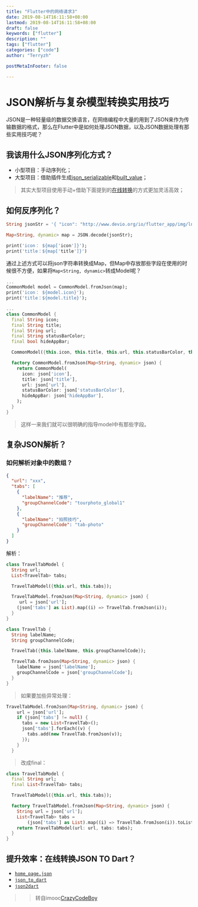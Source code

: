 ```yaml
---
title: "Flutter中的网络请求3"
date: 2019-08-14T16:11:58+08:00
lastmod: 2019-08-14T16:11:58+08:00
draft: false
keywords: ["flutter"]
description: ""
tags: ["flutter"]
categories: ["code"]
author: "Terryzh"

postMetaInFooter: false

---
```


<!--more-->

# JSON解析与复杂模型转换实用技巧

JSON是一种轻量级的数据交换语言，在网络编程中大量的用到了JSON来作为传输数据的格式，那么在Flutter中是如何处理JSON数据，以及JSON数据处理有那些实用技巧呢？

## 我该用什么JSON序列化方式？

- 小型项目：手动序列化；
- 大型项目：借助插件生成[json_serializable](https://pub.dartlang.org/packages/json_serializable)和[built_value](https://pub.dartlang.org/packages/built_value)；

> 其实大型项目使用手动+借助下面提到的[在线转换](http://www.devio.org/io/tools/json-to-dart/)的方式更加灵活高效；

## 如何反序列化？

```dart
String jsonStr = '{ "icon": "http://www.devio.org/io/flutter_app/img/ln_food.png", "title": "美食林", "url": "https://m.ctrip.com/webapp/you/foods/address.html?new=1&ishideheader=true", "statusBarColor": "19A0F0", "hideAppBar": true }';

```

```dart
Map<String, dynamic> map = JSON.decode(jsonStr);

print('icon： ${map['icon']}');
print('title：${map['title']}')
```

通过上述方式可以将json字符串转换成Map，但Map中存放那些字段在使用的时候很不方便，如果将`Map<String, dynamic>`转成Model呢？

```dart
...
CommonModel model = CommonModel.fromJson(map);
print('icon： ${model.icon}');
print('title：${model.title}');

...
class CommonModel {
  final String icon;
  final String title;
  final String url;
  final String statusBarColor;
  final bool hideAppBar;

  CommonModel({this.icon, this.title, this.url, this.statusBarColor, this.hideAppBar});

  factory CommonModel.fromJson(Map<String, dynamic> json) {
    return CommonModel(
      icon: json['icon'],
      title: json['title'],
      url: json['url'],
      statusBarColor: json['statusBarColor'],
      hideAppBar: json['hideAppBar'],
    );
  }
}
```

> 这样一来我们就可以很明确的指导model中有那些字段。

## 复杂JSON解析？

### 如何解析对象中的数组？

```json
{
  "url": "xxx",
  "tabs": [
    {
      "labelName": "推荐",
      "groupChannelCode": "tourphoto_global1"
    },
    {
      "labelName": "拍照技巧",
      "groupChannelCode": "tab-photo"
    }
  ]
}
```

解析：

```dart
class TravelTabModel {
  String url;
  List<TravelTab> tabs;

  TravelTabModel({this.url, this.tabs});

  TravelTabModel.fromJson(Map<String, dynamic> json) {
	 url = json['url'];
    (json['tabs'] as List).map((i) => TravelTab.fromJson(i));
  }
}

class TravelTab {
  String labelName;
  String groupChannelCode;

  TravelTab({this.labelName, this.groupChannelCode});

  TravelTab.fromJson(Map<String, dynamic> json) {
    labelName = json['labelName'];
    groupChannelCode = json['groupChannelCode'];
  }
}
```

> 如果要加些异常处理：

```dart
TravelTabModel.fromJson(Map<String, dynamic> json) {
    url = json['url'];
    if (json['tabs'] != null) {
      tabs = new List<TravelTab>();
      json['tabs'].forEach((v) {
        tabs.add(new TravelTab.fromJson(v));
      });
    }
  }
```

> 改成final：

```dart
class TravelTabModel {
  final String url;
  final List<TravelTab> tabs;

  TravelTabModel({this.url, this.tabs});

  factory TravelTabModel.fromJson(Map<String, dynamic> json) {
    String url = json['url'];
    List<TravelTab> tabs =
        (json['tabs'] as List).map((i) => TravelTab.fromJson(i)).toList();
    return TravelTabModel(url: url, tabs: tabs);
  }
}
```

## 提升效率：在线转换JSON TO Dart？

- [`home_page.json`](http://www.devio.org/io/flutter_app/json/home_page.json)
- [`json_to_dart`](http://www.devio.org/io/tools/json-to-dart/)
- [`json2dart`](http://json2dart.com/)



> > 转自imooc[CrazyCodeBoy](https://coding.imooc.com/learn/questiondetail/134649.html)